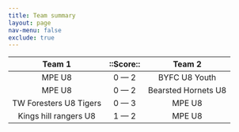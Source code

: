 ```yaml
---
title: Team summary
layout: page
nav-menu: false
exclude: true
---
```




|         Team 1         |  ::Score::  |       Team 2        |
|:----------------------:|:-----------:|:-------------------:|
|         MPE U8         | 0 &mdash; 2 |    BYFC U8 Youth    |
|         MPE U8         | 0 &mdash; 2 | Bearsted Hornets U8 |
| TW Foresters U8 Tigers | 0 &mdash; 3 |       MPE U8        |
| Kings hill rangers U8  | 1 &mdash; 2 |       MPE U8        |

 <br /><br /><br />